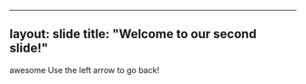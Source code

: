 
---
layout: slide
title: "Welcome to our second slide!"
---
awesome
Use the left arrow to go back!
